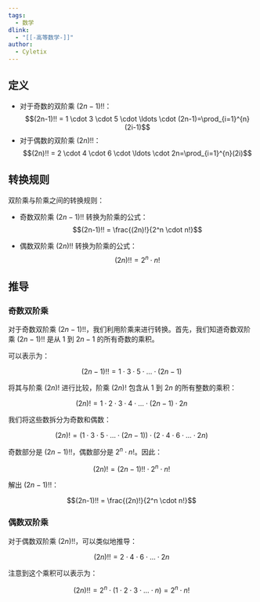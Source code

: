 ```yaml
---
tags:
  - 数学
dlink:
  - "[[-高等数学-]]"
author:
  - Cyletix
---
```

## 定义

- 对于奇数的双阶乘 $(2n-1)!!$：
$$(2n-1)!! = 1 \cdot 3 \cdot 5 \cdot \ldots \cdot (2n-1)=\prod_{i=1}^{n}(2i-1)$$
- 对于偶数的双阶乘 $(2n)!!$：
$$(2n)!! = 2 \cdot 4 \cdot 6 \cdot \ldots \cdot 2n=\prod_{i=1}^{n}(2i)$$

## 转换规则

双阶乘与阶乘之间的转换规则：

- 奇数双阶乘 $(2n-1)!!$ 转换为阶乘的公式：
$$(2n-1)!! = \frac{(2n)!}{2^n \cdot n!}$$

- 偶数双阶乘 $(2n)!!$ 转换为阶乘的公式：
$$(2n)!! = 2^n \cdot n!$$
## 推导

### 奇数双阶乘

对于奇数双阶乘 $(2n-1)!!$，我们利用阶乘来进行转换。首先，我们知道奇数双阶乘 $(2n-1)!!$ 是从 1 到 $2n-1$ 的所有奇数的乘积。

可以表示为：

$$(2n-1)!! = 1 \cdot 3 \cdot 5 \cdot \ldots \cdot (2n-1)$$

将其与阶乘 $(2n)!$ 进行比较，阶乘 $(2n)!$ 包含从 1 到 $2n$ 的所有整数的乘积：

$$(2n)! = 1 \cdot 2 \cdot 3 \cdot 4 \cdot \ldots \cdot (2n-1) \cdot 2n$$

我们将这些数拆分为奇数和偶数：

$$(2n)! = (1 \cdot 3 \cdot 5 \cdot \ldots \cdot (2n-1)) \cdot (2 \cdot 4 \cdot 6 \cdot \ldots \cdot 2n)$$

奇数部分是 $(2n-1)!!$，偶数部分是 $2^n \cdot n!$。因此：

$$(2n)! = (2n-1)!! \cdot 2^n \cdot n!$$

解出 $(2n-1)!!$：

$$(2n-1)!! = \frac{(2n)!}{2^n \cdot n!}$$

 ### 偶数双阶乘

对于偶数双阶乘 $(2n)!!$，可以类似地推导：

$$(2n)!! = 2 \cdot 4 \cdot 6 \cdot \ldots \cdot 2n$$

注意到这个乘积可以表示为：

$$(2n)!! = 2^n \cdot (1 \cdot 2 \cdot 3 \cdot \ldots \cdot n) = 2^n \cdot n!$$
